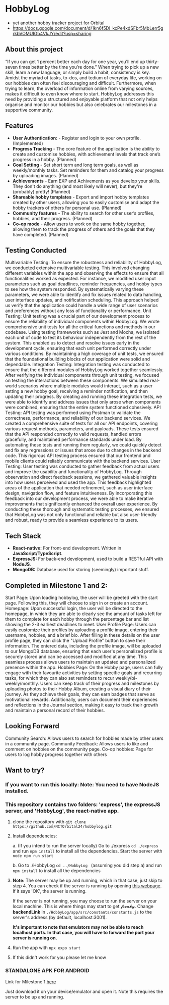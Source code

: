 # HobbyLog
- yet another hobby tracker project for Orbital
- https://docs.google.com/document/d/1kn6f5DI_kcPe4xdSFbr5MbLerr5grkbVOMUIGb4VkJY/edit?usp=sharing
## About this project
“If you can get 1 percent better each day for one year, you’ll end up thirty-seven times better by the time you’re done.”  When trying to pick up a new skill, learn a new language, or simply build a habit, consistency is key. Amidst the myriad of tasks, to-dos, and tedium of everyday life, working on our hobbies can often feel discouraging and difficult. Furthermore, when trying to learn, the overload of information online from varying sources, makes it difficult to even know where to start. HobbyLog addresses this need by providing a structured and enjoyable platform that not only helps organise and monitor our hobbies but also celebrates our milestones in a supportive community. 

## Features
- **User Authentication:** -  Register and login to your own profile. (Implemented)
- **Progress Tracking** - The core feature of the application is the ability to create and customise hobbies, with achievement levels that track one’s progress in a hobby. (Planned)
- **Goal Setting** - Set short term and long term goals, as well as weekly/monthly tasks. Set reminders for them and catalog your progress by uploading images. (Planned)
- **Achievements** - Earn EXP and Achivements as you develop your skills. They don't do anything (and most likely will never), but they're (probably) pretty! (Planned)
- **Shareable hobby templates** - Export and import hobby templates created by other users, allowing you to easily customise and adapt the hobby trackers of others for personal use. (Planned)
- **Community features** - The ability to search for other user’s profiles, hobbies, and their progress. (Planned)
- **Co-op mode** - Allow users to work on the same hobby together, allowing them to track the progress of others and the goals that they have completed. (Planned)

## Testing Conducted 

Multivariable Testing: To ensure the robustness and reliability of HobbyLog, we conducted extensive multivariable testing. This involved changing different variables within the app and observing the effects to ensure that all functionalities worked as expected. For instance, we modified user input parameters such as goal deadlines, reminder frequencies, and hobby types to see how the system responded. By systematically varying these parameters, we were able to identify and fix issues related to data handling, user interface updates, and notification scheduling. This approach helped us verify that the application could handle a wide range of user scenarios and preferences without any loss of functionality or performance.
Unit Testing: Unit testing was a crucial part of our development process to ensure the reliability of individual components within HobbyLog. We wrote comprehensive unit tests for all the critical functions and methods in our codebase. Using testing frameworks such as Jest and Mocha, we isolated each unit of code to test its behaviour independently from the rest of the system. This enabled us to detect and resolve issues early in the development cycle, ensuring that each unit performed correctly under various conditions. By maintaining a high coverage of unit tests, we ensured that the foundational building blocks of our application were solid and dependable.
Integration Testing: Integration testing was conducted to ensure that the different modules of HobbyLog worked together seamlessly. After verifying the individual components through unit testing, we focused on testing the interactions between these components. We simulated real-world scenarios where multiple modules would interact, such as a user setting a new hobby goal, receiving a reminder notification, and then updating their progress. By creating and running these integration tests, we were able to identify and address issues that only arose when components were combined, ensuring that the entire system functioned cohesively.
API Testing: API testing was performed using Postman to validate the correctness, performance, and reliability of our backend services. We created a comprehensive suite of tests for all our API endpoints, covering various request methods, parameters, and payloads. These tests ensured that the API responded correctly to valid requests, handled errors gracefully, and maintained performance standards under load. By automating these tests and running them regularly, we could quickly detect and fix any regressions or issues that arose due to changes in the backend code. This rigorous API testing process ensured that our frontend and mobile clients could reliably communicate with the backend services.
User Testing: User testing was conducted to gather feedback from actual users and improve the usability and functionality of HobbyLog. Through observation and direct feedback sessions, we gathered valuable insights into how users perceived and used the app. This feedback highlighted areas of the application that needed refinement, such as user interface design, navigation flow, and feature intuitiveness. By incorporating this feedback into our development process, we were able to make iterative improvements that significantly enhanced the overall user experience.
By conducting these thorough and systematic testing processes, we ensured that HobbyLog was not only functional and reliable but also user-friendly and robust, ready to provide a seamless experience to its users.

## Tech Stack
- **React-native:** For front-end development. Written in **JavaScript/TypeScript**.
- **ExpressJS:** For back-end development, used to build a RESTful API with **NodeJS**.
- **MongoDB:** Database used for storing (seemingly) important stuff.

## Completed in Milestone 1 and 2:
Start Page: Upon loading hobbylog, the user will be greeted with the start page. Following this, they will choose to sign in or create an account. 
Homepage: Upon successful login, the user will be directed to the homepage, in which they are able to clearly see the amount of tasks left for them to complete for each hobby through the percentage bar and list showing the 2-3 earliest deadlines to meet. 
User Profile Page: Users can easily customize their profiles by uploading a profile image, entering their username, hobbies, and a brief bio. After filling in these details on the user profile page, they can click the "Upload Profile" button to save their information. The entered data, including the profile image, will be uploaded to our MongoDB database, ensuring that each user's personalized profile is securely stored and can be accessed and modified at any time. This seamless process allows users to maintain an updated and personalized presence within the app.
Hobbies Page: 
On the Hobby page, users can fully engage with their favourite activities by setting specific goals and recurring tasks, for which they can also set reminders to recur weekly/bi-weekly/monthly. Users can keep track of their progress and milestones by uploading photos to their Hobby Album, creating a visual diary of their journey. As they achieve their goals, they can earn badges that serve as motivational rewards. Additionally, users can document their experiences and reflections in the Journal section, making it easy to track their growth and maintain a personal record of their hobbies.

## Looking Forward
Community Search: Allows users to search for hobbies made by other users in a community page.
Community Feedback: Allows users to like and comment on hobbies on the community page.
Co-op hobbies: Page for users to log hobby progress together with others

## Want to try?
### If you want to run this locally: Note: You need to have NodeJS installed.
### This repository contains two folders: 'express', the expressJS server, and 'HobbyLog', the react-native app.
1. clone the repository with ```git clone https://github.com/NCTOrbital24/hobbylog.git ```
2. Install dependencies:
   
   a. (If you intend to run the server locally) Go to ./express ```cd ./express ``` and run ```npm install``` to install all the dependencies. Start the server with ```node npm run start```
   
   b. Go to ./HobbyLog ```cd ../HobbyLog ``` (assuming you did step a) and run ```npm install``` to install all the dependencies
3. **Note:** The server may be up and running, which in that case, just skip to step 4. You can check if the server is running by opening [this webpage](domain=prepared-perch-dashing.ngrok-free.app). If it says 'OK', the server is running.

   If the server is not running, you may choose to run the server on your local machine. This is where things may start to get 𝓯𝓻𝓮𝓪𝓴𝔂. Change **backendLink** in ```./HobbyLog/app/src/constants/constants.js``` to the server's address (by default, localhost:3001).
   
   **It's important to note that emulators may not be able to reach localhost ports. In that case, you will have to forward the port your server is running on.**
4. Run the app with ```npx expo start```
5. If this didn't work for you please let me know

### STANDALONE APK FOR ANDROID ###
Link for Milestone 1 [here](https://expo.dev/artifacts/eas/eoW1bB4KwggwFciyaKo89o.apk)

Just download it on your device/emulator and open it. Note this requires the server to be up and running.



